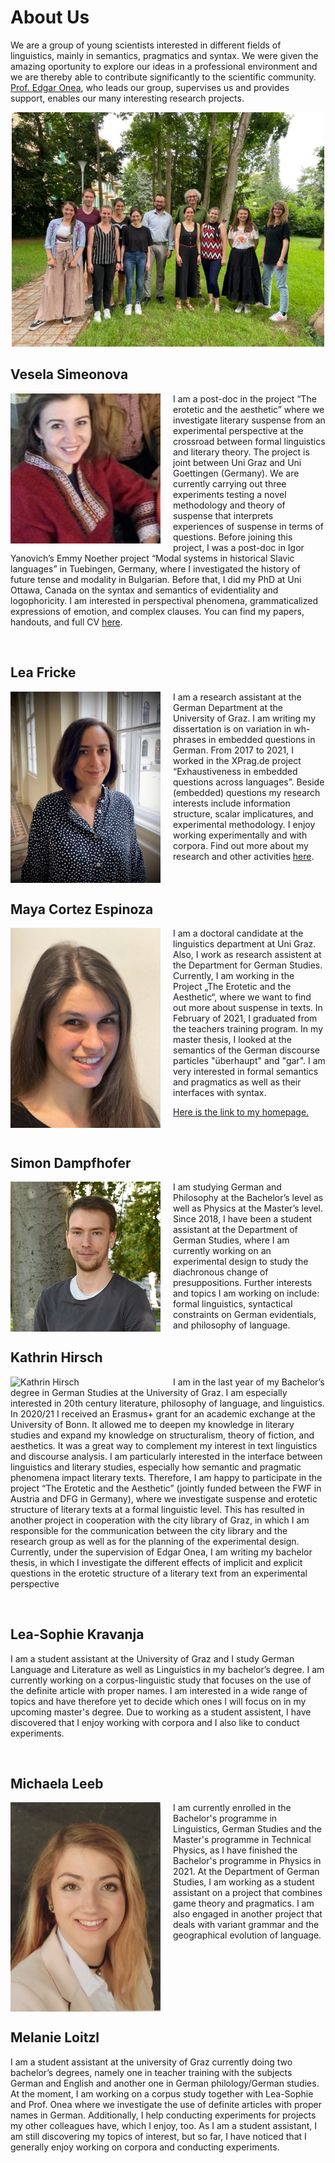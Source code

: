 # About Us

We are a group of young scientists interested in different fields of linguistics, mainly in semantics, pragmatics and syntax. We were given the amazing oportunity to explore our ideas in a professional environment and we are thereby able to contribute significantly to the scientific community. [Prof. Edgar Onea](https://homepage.uni-graz.at/en/edgar.onea-gaspar/), who leads our group, supervises us and provides support, enables our many interesting research projects. 
<p style="text-align:center;"><img src="images/groupfoto2.jpg" alt="group foto" width="500" /></p>


## Vesela Simeonova

<img align="left" src="images/s200_vesela.simeonova.jpg"
     alt="Michaela Leeb"
     style="float: left; margin-right: 20px;" width="240" />
I am a post-doc in the project “The erotetic and the aesthetic” where we investigate literary suspense from an experimental perspective at the crossroad between formal linguistics and literary theory. The project is joint between Uni Graz and Uni Goettingen (Germany). We are currently carrying out three experiments testing a novel methodology and theory of suspense that interprets experiences of suspense in terms of questions. Before joining this project, I was a post-doc in Igor Yanovich’s Emmy Noether project “Modal systems in historical Slavic languages” in Tuebingen, Germany, where I investigated the history of future tense and modality in Bulgarian. Before that, I did my PhD at Uni Ottawa, Canada on the syntax and semantics of evidentiality and logophoricity. I am interested in perspectival phenomena, grammaticalized expressions of emotion, and complex clauses. You can find my papers, handouts, and full CV [here](https://kfunigraz.academia.edu/VeselaSimeonova).

<br clear="left"/>


## Lea Fricke

<img align="left" src="images/lea.jpg"
     alt="Lea Frickes picture should be here... oh no."
     style="float: left; margin-right: 20px;" width="240"  />
I am a research assistant at the German Department at the University of Graz. I am writing my dissertation is on variation in wh-phrases in embedded questions in German.  From 2017 to 2021, I worked in the XPrag.de project “Exhaustiveness in embedded questions across languages”. Beside (embedded) questions my research interests include information structure, scalar implicatures, and experimental methodology. I enjoy working experimentally and with corpora. Find out more about my research and other activities [here](https://homepage.uni-graz.at/de/lea.fricke/).

<br clear="left"/>


## Maya Cortez Espinoza

<img align="left" src="images/mythirdpic.jpg"
     alt="Maya Cortez Espinoza"
     style="float: left; margin-right: 20px;" width="240" />
I am a  doctoral candidate at the linguistics department at Uni Graz. Also, I work as research assistent at the Department for German Studies. Currently, I am working in the Project „The Erotetic and the Aesthetic“, where we want to find out more about suspense in texts. In February of 2021, I graduated from the teachers training program. In my master thesis, I looked at the semantics of the German discourse particles "überhaupt" and "gar". I am very interested in formal semantics and pragmatics as well as their interfaces with syntax. 

[Here is the link to my homepage.](https://semanticsgraz.github.io/Semantics-Graz/)

<br clear="left"/>


## Simon Dampfhofer
<img align="left" src="images/simon_Bild.jpg"
     alt="Simon Dampfhofer"
     style="float: left; margin-right: 20px;" width="240" />
     
  I am studying German and Philosophy at the Bachelor’s level as well as Physics at the Master’s level. Since 2018, I have been a student assistant at the Department of German Studies, where I am currently working on an experimental design to study the diachronous change of presuppositions.
Further interests and topics I am working on include: formal linguistics, syntactical constraints on German evidentials, and philosophy of language.
<br clear="left"/>

## Kathrin Hirsch

<img align="left" src="images/Vutz.jpg"
     alt="Kathrin Hirsch"
     style="float: left; margin-right: 20px;" width="240" />
I am in the last year of my Bachelor’s degree in German Studies at the University of Graz. I am especially interested in 20th century literature, philosophy of language, and linguistics. In 2020/21 I received an Erasmus+ grant for an academic exchange at the University of Bonn. It allowed me to deepen my knowledge in literary studies and expand my knowledge on structuralism, theory of fiction, and aesthetics. It was a great way to complement my interest in text linguistics and discourse analysis. I am particularly interested in the interface between linguistics and literary studies, especially how semantic and pragmatic phenomena impact literary texts. Therefore, I am happy to participate in the project “The Erotetic and the Aesthetic” (jointly funded between the FWF in Austria and DFG in Germany), where we investigate suspense and erotetic structure of literary texts at a formal linguistic level. This has resulted in another project in cooperation with the city library of Graz, in which I am responsible for the communication between the city library and the research group as well as for the planning of the experimental design. Currently, under the supervision of Edgar Onea, I am writing my bachelor thesis, in which I investigate the different effects of implicit and explicit questions in the erotetic structure of a literary text from an experimental perspective

<br clear="left"/>


## Lea-Sophie Kravanja 
I am a student assistant at the University of Graz and I study German Language and Literature as well as Linguistics in my bachelor’s degree. I am currently working on a corpus-linguistic study that focuses on the use of the definite article with proper names. 
I am interested in a wide range of topics and have therefore yet to decide which ones I will focus on in my upcoming master's degree. Due to working as a student assistent, I have discovered that I enjoy working with corpora and I also like to conduct experiments.

<br clear="left"/>


## Michaela Leeb

<img align="left" src="images/pass bild.jpg"
     alt="Michaela Leeb"
     style="float: left; margin-right: 20px;" width="240" />
I am currently enrolled in the Bachelor's programme in Linguistics, German Studies and the Master's programme in Technical Physics, as I have finished the Bachelor's programme in Physics in 2021. At the Department of German Studies, I am working as a student assistant on a project that combines game theory and pragmatics. I am also engaged in another project that deals with variant grammar and the geographical evolution of language.

<br clear="left"/>


## Melanie Loitzl
I am a student assistant at the university of Graz currently doing two bachelor’s degrees, namely one in teacher training with the subjects German and English and another one in German philology/German studies. At the moment, I am working on a corpus study together with Lea-Sophie and Prof. Onea where we investigate the use of definite articles with proper names in German. Additionally, I help conducting experiments for projects my other colleagues have, which I enjoy, too. As I am a student assistant, I am still discovering my topics of interest, but so far, I have noticed that I generally enjoy working on corpora and conducting experiments.

<br clear="left"/>



